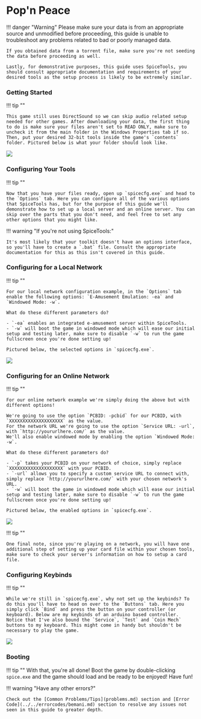 # Pop&apos;n Peace

!!! danger "Warning"
	Please make sure your data is from an appropriate source and unmodified before proceeding, this guide is unable to troubleshoot any problems related to bad or poorly managed data.

	If you obtained data from a torrent file, make sure you're not seeding the data before proceeding as well.

	Lastly, for demonstrative purposes, this guide uses SpiceTools, you should consult appropriate documentation and requirements of your desired tools as the setup process is likely to be extremely similar.

### Getting Started

!!! tip ""

    This game still uses DirectSound so we can skip audio related setup needed for other games. After downloading your data, the first thing to do is make sure your files aren't set to READ ONLY, make sure to uncheck it from the main folder in the Windows Properties tab if so. Then, put your desired 32-bit tools inside the game's `contents` folder. Pictured below is what your folder should look like.

<img src="/img/popn/2.png">


### Configuring Your Tools

!!! tip ""

	Now that you have your files ready, open up `spicecfg.exe` and head to the `Options` tab. Here you can configure all of the various options that SpiceTools has, but for the purpose of this guide we'll demonstrate how to set up a local server and an online server. You can skip over the parts that you don't need, and feel free to set any other options that you might like.

!!! warning "If you're not using SpiceTools:"

	It's most likely that your toolkit doesn't have an options interface, so you'll have to create a `.bat` file. Consult the appropriate documentation for this as this isn't covered in this guide.

### Configuring for a Local Network

!!! tip ""

	For our local network configuration example, in the `Options` tab enable the following options: `E-Amusement Emulation: -ea` and `Windowed Mode: -w`.

	What do these different parameters do?

	- `-ea` enables an integrated e-amusement server within SpiceTools.
	- `-w` will boot the game in windowed mode which will ease our initial setup and testing later, make sure to disable `-w` to run the game fullscreen once you're done setting up!

	Pictured below, the selected options in `spicecfg.exe`.

<img src="/img/popn/3.png">

### Configuring for an Online Network

!!! tip ""

	For our online network example we're simply doing the above but with different options! 
    
    We're going to use the option `PCBID: -pcbid` for our PCBID, with `XXXXXXXXXXXXXXXXXXXX` as the value.  
    For the network URL we're going to use the option `Service URL: -url`, with `http://yoururlhere.com/` as the value.  
    We'll also enable windowed mode by enabling the option `Windowed Mode: -w`.

	What do these different parameters do?

	- `-p` takes your PCBID on your network of choice, simply replace `XXXXXXXXXXXXXXXXXXXX` with your PCBID.
	- `-url` allows you to specify a custom service URL to connect with, simply replace `http://yoururlhere.com/` with your chosen network's URL.
	- `-w` will boot the game in windowed mode which will ease our initial setup and testing later, make sure to disable `-w` to run the game fullscreen once you're done setting up!

	Pictured below, the enabled options in `spicecfg.exe`.

<img src="/img/popn/4.png">

!!! tip ""

	One final note, since you're playing on a network, you will have one additional step of setting up your card file within your chosen tools, make sure to check your server's information on how to setup a card file.

### Configuring Keybinds

!!! tip ""
    
    While we're still in `spicecfg.exe`, why not set up the keybinds? To do this you'll have to head on over to the `Buttons` tab. Here you simply click `Bind` and press the button on your controller (or keyboard). Below are my keybinds of an arduino based controller. Notice that I've also bound the `Service`, `Test` and `Coin Mech` buttons to my keyboard. This might come in handy but shouldn't be necessary to play the game.
    
<img src="/img/popn/5.png">

### Booting

!!! tip ""
	With that, you're all done! Boot the game by double-clicking `spice.exe` and the game should load and be ready to be enjoyed! Have fun!

!!! warning "Have any other errors?"

	Check out the [Common Problems/Tips](problems.md) section and [Error Code](../../errorcodes/bemani.md) section to resolve any issues not seen in this guide to greater depth.
